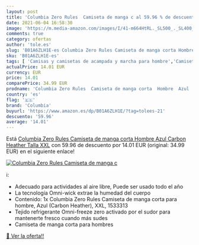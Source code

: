 ```yaml
---
layout: post
title: 'Columbia Zero Rules  Camiseta de manga c al 59.96 % de descuento'
date: 2021-06-04 16:58:30
image: 'https://m.media-amazon.com/images/I/41-m664HtRL._SL500_._SL400_.jpg'
comments: true
category: ofertas
author: 'tole.es'
slug: 'B01A6ZLH1E-es Columbia Zero Rules Camiseta de manga corta Hombre Azul...'
sku: 'B01A6ZLH1E-es'
tags: [ 'Camisas y camisetas de acampada y marcha para hombre','Camisetas de running para hombre','Camisetas deportivas para hombre','Camisetas para hombre','Camisetas y tops de running para hombre','Camisetas, polos y camisas para hombre','Deportes y aire libre','Ropa','Ropa de acampada','Ropa de acampada para hombre','Ropa de running','Ropa de running para hombre','Ropa deportiva para hombre','Ropa para hombre','Ropa y equipamiento para ocio al aire libre','Ropa y equipo para deportes','Running','camiseta','columbia', ]
actualPrice: 14.01 EUR
currency: EUR
price: 14.01
comparePrice: 34.99 EUR
prodname: 'Columbia Zero Rules  Camiseta de manga corta  Hombre  Azul  Carbon Heather   Talla XXL'
country: 'es'
flag: '🇪🇸'
brand: 'Columbia'
buyurl: 'https://www.amazon.es/dp/B01A6ZLH1E/?tag=tolees-21'
descuento: '59.96'
average: '14.01'
---
```


Está [Columbia Zero Rules  Camiseta de manga corta  Hombre  Azul  Carbon Heather   Talla XXL](https://www.amazon.es/dp/B01A6ZLH1E/?tag=tolees-21) con 59.96 de descuento por 14.01 EUR (original: 34.99 EUR) en el siguiente enlace!

[![Columbia Zero Rules  Camiseta de manga c](https://m.media-amazon.com/images/I/41-m664HtRL._SL500_._SL400_.jpg)](https://www.amazon.es/dp/B01A6ZLH1E/?tag=tolees-21)

ℹ️:

- Adecuado para actividades al aire libre, Puede ser usado todo el año
- La tecnología Omni-wick extrae la humedad del cuerpo
- Contenido: 1x Columbia Zero Rules Camiseta de manga corta para hombre, Azul (Carbon Heather), XXL, 1533313
- Tejido refrigerante Omni-freeze zero activado por el sudor para mantenerte fresco cuando más sudes
- Camiseta de manga corta para hombres

[🛒 Ver la oferta!!](https://www.amazon.es/dp/B01A6ZLH1E/?tag=tolees-21)
